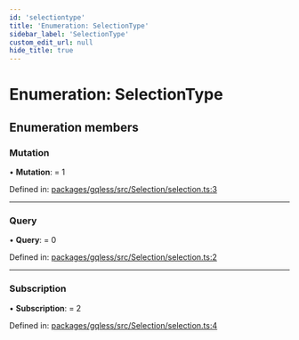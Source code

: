 ```yaml
---
id: 'selectiontype'
title: 'Enumeration: SelectionType'
sidebar_label: 'SelectionType'
custom_edit_url: null
hide_title: true
---
```


# Enumeration: SelectionType

## Enumeration members

### Mutation

• **Mutation**: = 1

Defined in: [packages/gqless/src/Selection/selection.ts:3](https://github.com/gqless/new_gqless/blob/master/packages/gqless/src/Selection/selection.ts#L3)

---

### Query

• **Query**: = 0

Defined in: [packages/gqless/src/Selection/selection.ts:2](https://github.com/gqless/new_gqless/blob/master/packages/gqless/src/Selection/selection.ts#L2)

---

### Subscription

• **Subscription**: = 2

Defined in: [packages/gqless/src/Selection/selection.ts:4](https://github.com/gqless/new_gqless/blob/master/packages/gqless/src/Selection/selection.ts#L4)
